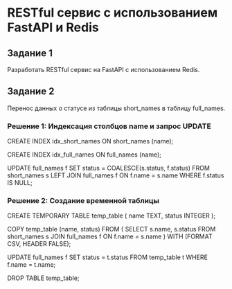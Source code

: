# RESTful сервис с использованием FastAPI и Redis

## Задание 1
Разработать RESTful сервис на FastAPI с использованием Redis.

## Задание 2
Перенос данных о статусе из таблицы short_names в таблицу full_names.

### Решение 1: Индексация столбцов name и запрос UPDATE
CREATE INDEX idx_short_names ON short_names (name);

CREATE INDEX idx_full_names ON full_names (name);

UPDATE full_names f 
SET status = COALESCE(s.status, f.status) 
FROM short_names s 
LEFT JOIN full_names f ON f.name = s.name 
WHERE f.status IS NULL;


### Решение 2: Создание временной таблицы
CREATE TEMPORARY TABLE temp_table ( 
    name TEXT, 
    status INTEGER 
);

COPY temp_table (name, status) 
FROM (
    SELECT s.name, s.status 
    FROM short_names s 
    JOIN full_names f ON f.name = s.name 
) WITH (FORMAT CSV, HEADER FALSE);

UPDATE full_names f 
SET status = t.status 
FROM temp_table t 
WHERE f.name = t.name;

DROP TABLE temp_table;